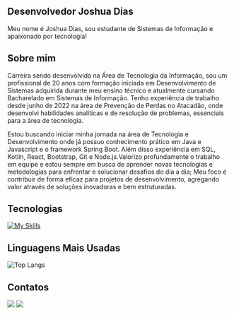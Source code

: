 ## Desenvolvedor Joshua Dias
Meu nome é Joshua Dias, sou estudante de Sistemas de Informação e apaixonado por tecnologia!

## Sobre mim
Carreira sendo desenvolvida na Área de Tecnologia da Informação, sou um profissional de 20 anos com formação iniciada em Desenvolvimento de Sistemas adquirida durante meu ensino técnico e atualmente cursando Bacharelado em Sistemas de Informação. Tenho experiência de trabalho desde junho de 2022 na área de Prevenção de Perdas no Atacadão, onde desenvolvi habilidades analíticas e de resolução de problemas, essenciais para a área de tecnologia. 

Estou buscando iniciar minha jornada na área de Tecnologia e Desenvolvimento onde já possuo conhecimento prático em Java e Javascript e o framework Spring Boot. Além disso experiência em SQL, Kotlin, React, Bootstrap, Git e Node.js.Valorizo profundamente o trabalho em equipe e estou sempre em busca de aprender novas tecnologias e metodologias para enfrentar e solucionar desafios do dia a dia; Meu foco é contribuir de forma eficaz para projetos de desenvolvimento, agregando valor através de soluções inovadoras e bem estruturadas.

## Tecnologias

[![My Skills](https://skillicons.dev/icons?i=java,spring,python,mysql,js,nodejs,react,git,azure,aws&perline=17)](https://skillicons.dev)

## Linguagens Mais Usadas

![Top Langs](https://github-readme-stats.vercel.app/api/top-langs/?username=joshuadias06&layout=compact&langs_count=6&theme=dark)

## Contatos
<div>
  <a href="https://www.linkedin.com/in/joshua-dias-8960121ba/"><img src = "https://img.shields.io/badge/LinkedIn-0077B5?style=for-the-badge&logo=linkedin&logoColor=white"></a>
  <a href="joshua.dbfdev@gmail.com"><img src= "https://img.shields.io/badge/Gmail-D14836?style=for-the-badge&logo=gmail&logoColor=white"></a>
</div>
